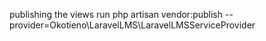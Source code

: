 publishing the views run php artisan vendor:publish --provider=Okotieno\LaravelLMS\LaravelLMSServiceProvider
